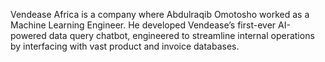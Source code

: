 Vendease Africa is a company where Abdulraqib Omotosho worked as a Machine Learning Engineer. He developed Vendease’s first-ever AI-powered data query chatbot, engineered to streamline internal operations by interfacing with vast product and invoice databases.
